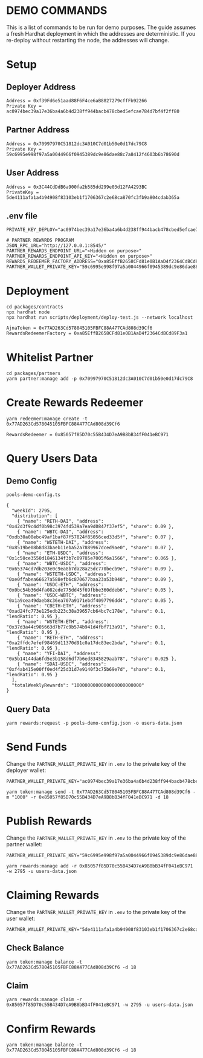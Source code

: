 # DEMO COMMANDS

This is a list of commands to be run for demo purposes. The guide assumes a fresh Hardhat deployment in which the addresses are deterministic. If you re-deploy without restarting the node, the addresses will change.

# Setup

## Deployer Address

```
Address = 0xf39Fd6e51aad88F6F4ce6aB8827279cffFb92266
Private Key = ac0974bec39a17e36ba4a6b4d238ff944bacb478cbed5efcae784d7bf4f2ff80
```

## Partner Address

```
Address = 0x70997970C51812dc3A010C7d01b50e0d17dc79C8
Private Key = 59c6995e998f97a5a0044966f0945389dc9e86dae88c7a8412f4603b6b78690d
```

## User Address

```
Address = 0x3C44CdDdB6a900fa2b585dd299e03d12FA4293BC
PrivateKey = 5de4111afa1a4b94908f83103eb1f1706367c2e68ca870fc3fb9a804cdab365a
```

## .env file

```
PRIVATE_KEY_DEPLOY="ac0974bec39a17e36ba4a6b4d238ff944bacb478cbed5efcae784d7bf4f2ff80"

# PARTNER REWARDS PROGRAM
JSON_RPC_URL="http://127.0.0.1:8545/"
PARTNER_REWARDS_ENDPOINT_URL="<Hidden on purpose>"
PARTNER_REWARDS_ENDPOINT_API_KEY="<Hidden on purpose>"
REWARDS_REDEEMER_FACTORY_ADDRESS="0xa85EffB2658CFd81e0B1AaD4f2364CdBCd89F3a1"
PARTNER_WALLET_PRIVATE_KEY="59c6995e998f97a5a0044966f0945389dc9e86dae88c7a8412f4603b6b78690d"
```

# Deployment

```
cd packages/contracts
npx hardhat node
npx hardhat run scripts/deployment/deploy-test.js --network localhost
```

```
AjnaToken = 0x77AD263Cd578045105FBFC88A477CAd808d39Cf6
RewardsRedeemerFactory = 0xa85EffB2658CFd81e0B1AaD4f2364CdBCd89F3a1
```

# Whitelist Partner

```
cd packages/partners
yarn partner:manage add -p 0x70997970C51812dc3A010C7d01b50e0d17dc79C8
```

# Create Rewards Redeemer

```
yarn redeemer:manage create -t 0x77AD263Cd578045105FBFC88A477CAd808d39Cf6
```

```
RewardsRedeemer = 0x85057f85D70c55B434D7eA9B8bB34fF041eBC971
```

# Query Users Data

## Demo Config

`pools-demo-config.ts`

```
{
  "weekId": 2795,
  "distribution": [
    { "name": "RETH-DAI", "address": "0x42d3f9c4df0b98c3974fd539a7ea9d0847f37ef5", "share": 0.09 },
    { "name": "WBTC-DAI", "address": "0xdb30a08ebc49af1baf87f57824f85056ced33d5f", "share": 0.07 },
    { "name": "WSTETH-DAI", "address": "0x8519be08b8d83baeb11eba52a7889967dced9ae0", "share": 0.07 },
    { "name": "ETH-USDC", "address": "0x1c50ce3550d1846134f3b7c09785e7005f6a1566", "share": 0.065 },
    { "name": "WBTC-USDC", "address": "0x65374cd7db203e0c9ea8b7da28a25dc770becb9e", "share": 0.09 },
    { "name": "WSTETH-USDC", "address": "0xe0ffabea66627a588efb6c870677baa23a53b948", "share": 0.09 },
    { "name": "USDC-ETH", "address": "0x0bc54b36d4fa082ede775dd45f69fbbe360ddeb6", "share": 0.05 },
    { "name": "USDC-WBTC", "address": "0x1a9cea49daeb8c36ea707a9171ebdf4097796dd4", "share": 0.05 },
    { "name": "CBETH-ETH", "address": "0xad24fc773e125edb223c38a39657cb64bc7c178e", "share": 0.1, "lendRatio": 0.95 },
    { "name": "WSTETH-ETH", "address": "0x37d3a44c905663d7b77c9b574b941d4fbf713a91", "share": 0.1, "lendRatio": 0.95 },
    { "name": "RETH-ETH", "address": "0xa2ffdc7efef98469d11370d91c0a17dc83ec2bda", "share": 0.1, "lendRatio": 0.95 },
    { "name": "YFI-DAI", "address": "0x5b14144da6fd5e3b158d6df7b6ed8345829aab78", "share": 0.025 },
    { "name": "SDAI-USDC", "address": "0xf4ab415e00ff0ed4f25d31d7e9140f3c75b69e7d", "share": 0.1, "lendRatio": 0.95 }
  ],
  "totalWeeklyRewards": "1000000000000000000000000"
}
```

## Query Data

```
yarn rewards:request -p pools-demo-config.json -o users-data.json
```

# Send Funds

Change the `PARTNER_WALLET_PRIVATE_KEY` in `.env` to the private key of the deployer wallet:

```
PARTNER_WALLET_PRIVATE_KEY="ac0974bec39a17e36ba4a6b4d238ff944bacb478cbed5efcae784d7bf4f2ff80"
```

```
yarn token:manage send -t 0x77AD263Cd578045105FBFC88A477CAd808d39Cf6 -m "1000" -r 0x85057f85D70c55B434D7eA9B8bB34fF041eBC971 -d 18
```

# Publish Rewards

Change the `PARTNER_WALLET_PRIVATE_KEY` in `.env` to the private key of the partner wallet:

```
PARTNER_WALLET_PRIVATE_KEY="59c6995e998f97a5a0044966f0945389dc9e86dae88c7a8412f4603b6b78690d"
```

```
yarn rewards:manage add -r 0x85057f85D70c55B434D7eA9B8bB34fF041eBC971 -w 2795 -u users-data.json

```

# Claiming Rewards

Change the `PARTNER_WALLET_PRIVATE_KEY` in `.env` to the private key of the user wallet:

```
PARTNER_WALLET_PRIVATE_KEY="5de4111afa1a4b94908f83103eb1f1706367c2e68ca870fc3fb9a804cdab365a"

```

## Check Balance

```
yarn token:manage balance -t 0x77AD263Cd578045105FBFC88A477CAd808d39Cf6 -d 18

```

## Claim

```
yarn rewards:manage claim -r 0x85057f85D70c55B434D7eA9B8bB34fF041eBC971 -w 2795 -u users-data.json

```

# Confirm Rewards

```
yarn token:manage balance -t 0x77AD263Cd578045105FBFC88A477CAd808d39Cf6 -d 18

```
